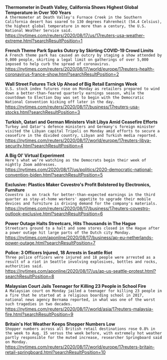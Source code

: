 **Thermometer in Death Valley, California Shows Highest Global Temperature in Over 100 Years**\
`A thermometer at Death Valley's Furnace Creek in the Southern California desert has soared to 130 degrees Fahrenheit (54.4 Celsius), the highest global temperature in more than a century, the U.S. National Weather Service said.`\
https://nytimes.com/reuters/2020/08/17/us/17reuters-usa-weather-extreme.html?searchResultPosition=1

**French Theme Park Sparks Outcry by Skirting COVID-19 Crowd Limits**\
`A French theme park has caused an outcry by staging a show attended by 9,000 people, skirting a legal limit on gatherings of over 5,000 imposed to help curb the spread of coronavirus. `\
https://nytimes.com/reuters/2020/08/17/world/europe/17reuters-health-coronavirus-france-show.html?searchResultPosition=2

**Wall Street Futures Tick Up Ahead of Big Retail Earnings Week**\
`U.S. stock index futures rose on Monday as retailers prepared to wind down a better-than-feared quarterly earnings season, while the countdown to Election Day was set to begin with the Democratic National Convention kicking off later in the day.`\
https://nytimes.com/reuters/2020/08/17/business/17reuters-usa-stocks.html?searchResultPosition=3

**Turkish, Qatari and German Ministers Visit Libya Amid Ceasefire Efforts**\
`Turkey and Qatar's defence ministers and Germany's foreign minister visited the Libyan capital Tripoli on Monday amid efforts to secure a ceasefire in the divided country, Libyan and Turkish media reported.`\
https://nytimes.com/reuters/2020/08/17/world/europe/17reuters-libya-security.html?searchResultPosition=4

**A Big Ol’ Virtual Experiment**\
`Here’s what we’re watching as the Democrats begin their week of nightly Zoom addresses.`\
https://nytimes.com/2020/08/17/us/politics/2020-democratic-national-convention-biden.html?searchResultPosition=5

**Exclusive: Plastics Maker Covestro's Profit Bolstered by Electronics, Furniture**\
`Covestro is on track for better-than-expected earnings in the third quarter as stay-at-home workers' appetite to upgrade their mobile devices and furniture is driving demand for the company's materials. `\
https://nytimes.com/reuters/2020/08/17/business/17reuters-covestro-outlook-exclusive.html?searchResultPosition=6

**Power Outage Halts Streetcars, Hits Thousands in The Hague**\
`Streetcars ground to a halt and some stores closed in the Hague after a power outage hit large parts of the Dutch city Monday. `\
https://nytimes.com/aponline/2020/08/17/business/ap-eu-netherlands-power-outage.html?searchResultPosition=7

**Police: 3 Officers Injured, 18 Arrests in Seattle Riot**\
`Three police officers were injured and 18 people were arrested as a result of a riot in Seattle involving explosives, bottles and rocks, authorities said.`\
https://nytimes.com/aponline/2020/08/17/us/ap-us-seattle-protest.html?searchResultPosition=8

**Malaysian Court Jails Teenager for Killing 23 People in School Fire**\
`A Malaysian court on Monday jailed a teenager for killing 23 people in a fire that he started at a religious boarding school in 2017, national news agency Bernama reported, in what was one of the worst such tragedies in two decades. `\
https://nytimes.com/reuters/2020/08/17/world/asia/17reuters-malaysia-fire.html?searchResultPosition=9

**Britain's Hot Weather Keeps Shopper Numbers Low**\
`Shopper numbers across all British retail destinations rose 0.8% in the week to Aug. 15 versus the week before, with extremely hot weather partly responsible for the muted increase, researcher Springboard said on Monday.`\
https://nytimes.com/reuters/2020/08/17/world/europe/17reuters-britain-retail-springboard.html?searchResultPosition=10

